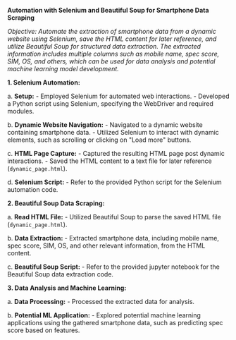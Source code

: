 **Automation with Selenium and Beautiful Soup for Smartphone Data Scraping**

*Objective: Automate the extraction of smartphone data from a dynamic website using Selenium, save the HTML content for later reference, and utilize Beautiful Soup for structured data extraction. The extracted information includes multiple columns such as mobile name, spec score, SIM, OS, and others, which can be used for data analysis and potential machine learning model development.*

**1. Selenium Automation:**

   a. **Setup:**
      - Employed Selenium for automated web interactions.
      - Developed a Python script using Selenium, specifying the WebDriver and required modules.

   b. **Dynamic Website Navigation:**
      - Navigated to a dynamic website containing smartphone data.
      - Utilized Selenium to interact with dynamic elements, such as scrolling or clicking on "Load more" buttons.

   c. **HTML Page Capture:**
      - Captured the resulting HTML page post dynamic interactions.
      - Saved the HTML content to a text file for later reference (`dynamic_page.html`).

   d. **Selenium Script:**
      - Refer to the provided Python script for the Selenium automation code.

**2. Beautiful Soup Data Scraping:**

   a. **Read HTML File:**
      - Utilized Beautiful Soup to parse the saved HTML file (`dynamic_page.html`).

   b. **Data Extraction:**
      - Extracted smartphone data, including mobile name, spec score, SIM, OS, and other relevant information, from the HTML content.

   c. **Beautiful Soup Script:**
      - Refer to the provided jupyter notebook for the Beautiful Soup data extraction code.

**3. Data Analysis and Machine Learning:**

   a. **Data Processing:**
      - Processed the extracted data for analysis.

   b. **Potential ML Application:**
      - Explored potential machine learning applications using the gathered smartphone data, such as predicting spec score based on features.


